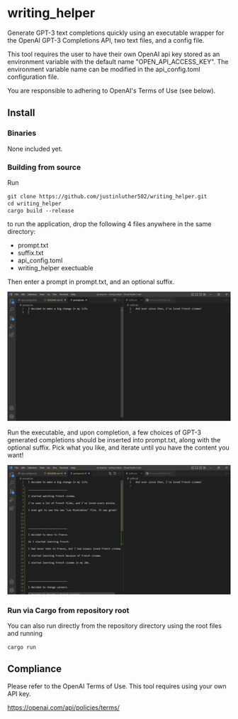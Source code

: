 # writing_helper

Generate GPT-3 text completions quickly using an executable wrapper for the OpenAI GPT-3 Completions API, two text files, and a config file.

This tool requires the user to have their own OpenAI api key stored as an environment variable with the default name "OPEN_API_ACCESS_KEY". The environment variable name can be modified in the api_config.toml configuration file.

You are responsible to adhering to OpenAI's Terms of Use (see below).

## Install

### Binaries

None included yet.

### Building from source

Run

```shell
git clone https://github.com/justinluther502/writing_helper.git
cd writing_helper
cargo build --release
```

to run the application, drop the following 4 files anywhere in the same directory:

- prompt.txt
- suffix.txt
- api_config.toml
- writing_helper exectuable

Then enter a prompt in prompt.txt, and an optional suffix. 

![](images/prompt.png)

Run the executable, and upon completion, a few choices of GPT-3 generated completions should be inserted into prompt.txt, along with the optional suffix. Pick what you like, and iterate until you have the content you want!

![](images/completed.png)

### Run via Cargo from repository root

You can also run directly from the repository directory using the root files and running

```shell
cargo run
```

## Compliance

Please refer to the OpenAI Terms of Use. This tool requires using your own API key.

https://openai.com/api/policies/terms/
